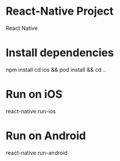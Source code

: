 # React-Native Project
React Native 

# Install dependencies
npm install
cd ios && pod install && cd ..

# Run on iOS
react-native run-ios

# Run on Android
react-native run-android
